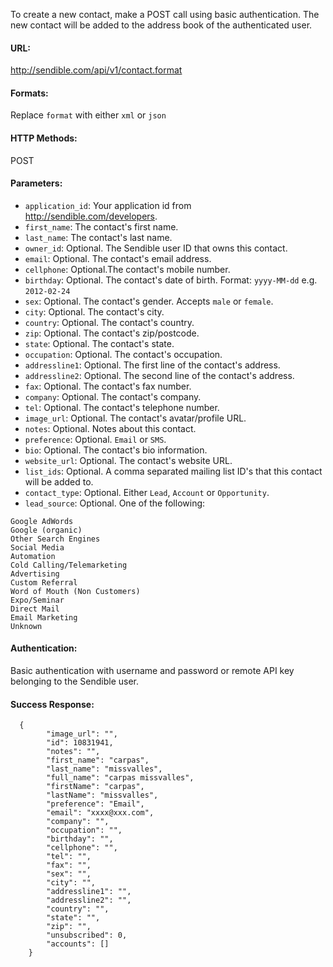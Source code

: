 To create a new contact, make a POST call using basic authentication. The new contact will be added to the address book of the authenticated user.

#### URL: ####
http://sendible.com/api/v1/contact.format

#### Formats: ####
Replace `format` with either `xml` or `json`

#### HTTP Methods: ####
POST

#### Parameters: ####
  * `application_id`: Your application id from http://sendible.com/developers.
  * `first_name`: The contact's first name.
  * `last_name`: The contact's last name.
  * `owner_id`: Optional. The Sendible user ID that owns this contact.
  * `email`: Optional. The contact's email address.
  * `cellphone`: Optional.The contact's mobile number.
  * `birthday`: Optional. The contact's date of birth. Format: `yyyy-MM-dd` e.g. `2012-02-24`
  * `sex`: Optional. The contact's gender. Accepts `male` or `female`.
  * `city`: Optional. The contact's city.
  * `country`: Optional. The contact's country.
  * `zip`: Optional. The contact's zip/postcode.
  * `state`: Optional. The contact's state.
  * `occupation`: Optional. The contact's occupation.
  * `addressline1`: Optional. The first line of the contact's address.
  * `addressline2`: Optional. The second line of the contact's address.
  * `fax`: Optional. The contact's fax number.
  * `company`: Optional. The contact's company.
  * `tel`: Optional. The contact's telephone number.
  * `image_url`: Optional. The contact's avatar/profile URL.
  * `notes`: Optional. Notes about this contact.
  * `preference`: Optional. `Email` or `SMS`.
  * `bio`: Optional. The contact's bio information.
  * `website_url`: Optional. The contact's website URL.
  * `list_ids`: Optional. A comma separated mailing list ID's that this contact will be added to.
  * `contact_type`: Optional. Either `Lead`, `Account` or `Opportunity`.
  * `lead_source`: Optional. One of the following:
```
Google AdWords
Google (organic)
Other Search Engines
Social Media
Automation
Cold Calling/Telemarketing
Advertising
Custom Referral
Word of Mouth (Non Customers)
Expo/Seminar
Direct Mail
Email Marketing
Unknown
```

#### Authentication: ####
Basic authentication with username and password or remote API key belonging to the Sendible user.

#### Success Response: ####
```
  {
        "image_url": "",
        "id": 10831941,
        "notes": "",
        "first_name": "carpas",
        "last_name": "missvalles",
        "full_name": "carpas missvalles",
        "firstName": "carpas",
        "lastName": "missvalles",
        "preference": "Email",
        "email": "xxxx@xxx.com",
        "company": "",
        "occupation": "",
        "birthday": "",
        "cellphone": "",
        "tel": "",
        "fax": "",
        "sex": "",
        "city": "",
        "addressline1": "",
        "addressline2": "",
        "country": "",
        "state": "",
        "zip": "",
        "unsubscribed": 0,
        "accounts": []
    }
    
```